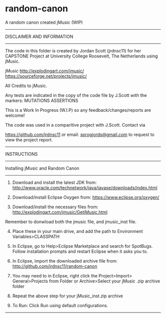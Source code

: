 # random-canon
A random canon created jMusic (WIP)

****************************************************************************
DISCLAIMER AND INFORMATION
****************************************************************************

The code in this folder is created by Jordan Scott (jrdnsc11) for her CAPSTONE 
Project at University College Roosevelt, The Netherlands using jMusic. 

jMusic 
http://explodingart.com/jmusic/
https://sourceforge.net/projects/jmusic/

All Credits to jMusic. 

Any tests are indicated in the copy of the code file by J.Scott with the markers: 
MUTATIONS
ASSERTIONS

This is a Work In Progress (W.I.P) so any feedback/changes/reports are welcome!

The code was used in a comparitive project with J.Scott. Contact via 

https://github.com/jrdnsc11
or email: sprogjords@gmail.com to request to view the project report.

*****************************************************************************
INSTRUCTIONS
*****************************************************************************
Installing jMusic and Random Canon
*****************************************************************************

1. Download and install the latest JDK from: 
http://www.oracle.com/technetwork/java/javase/downloads/index.html

2. Download/install Eclipse Oxygen from:
https://www.eclipse.org/oxygen/

3. Download/install the necessary files from: 
http://explodingart.com/jmusic/GetjMusic.html

Remember to donwload both the jmusic file, and jmusic_inst file.

4. Place these in your main drive, and add the path to 
Environment Variables>CLASSPATH 

5. In Eclipse, go to Help>Eclipse Marketplace and
search for SpotBugs. Follow installation prompts and
restart Eclipse when it asks you to.

6. In Eclipse, import the downloaded archive file
from: http://github.com/jrdnsc11/random-canon

7. You may need to in Eclipse, right click the Project>Import>
General>Projects from Folder or Archive>Select your jMusic .zip
archive folder

8. Repeat the above step for your jMusic_inst.zip archive

9. To Run: Click Run using default configurations. 

******************************************************************************

